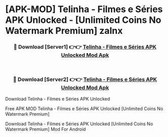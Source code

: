 # [APK-MOD] Telinha - Filmes e Séries APK Unlocked - [Unlimited Coins No Watermark Premium] zalnx



<div align="center">
<h3>🔴 Download [Server1] 👉👉 <a href="https://momento.my/?title=Telinha_-_Filmes_e_Séries_APK_Unlocked">Telinha - Filmes e Séries APK Unlocked Mod Apk</a></h3><br>

<h3>🔴 Download [Server2] 👉👉 <a href="https://momento.my/?title=Telinha_-_Filmes_e_Séries_APK_Unlocked">Telinha - Filmes e Séries APK Unlocked Mod Apk</a></h3>
</div>



Download Telinha - Filmes e Séries APK Unlocked 

Free APK MOD Telinha - Filmes e Séries APK Unlocked [Unlimited Coins No Watermark Premium]

Download Telinha - Filmes e Séries APK Unlocked [Unlimited Coins No Watermark Premium] Mod For Android
